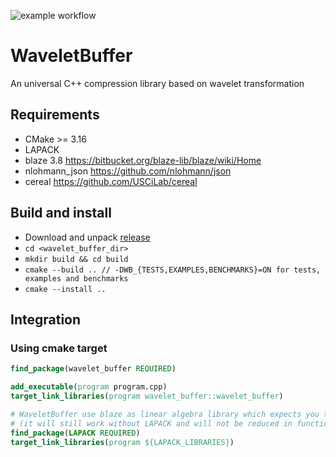 ![example workflow](https://github.com/panda-official/WaveletBuffer/actions/workflows/test-linux.yml/badge.svg)

# WaveletBuffer
An universal  C++ compression library based on wavelet transformation

## Requirements
* CMake >= 3.16
* LAPACK
* blaze 3.8 https://bitbucket.org/blaze-lib/blaze/wiki/Home
* nlohmann_json https://github.com/nlohmann/json
* cereal https://github.com/USCiLab/cereal

## Build and install
* Download and unpack [release](https://github.com/panda-official/WaveletBuffer/releases)
* `cd <wavelet_buffer_dir>`
* `mkdir build && cd build`
* `cmake --build .. // -DWB_{TESTS,EXAMPLES,BENCHMARKS}=ON for tests, examples and benchmarks`
* `cmake --install ..`

## Integration
### Using cmake target
```cmake
find_package(wavelet_buffer REQUIRED)

add_executable(program program.cpp)
target_link_libraries(program wavelet_buffer::wavelet_buffer)

# WaveletBuffer use blaze as linear algebra library which expects you to have a LAPACK library installed
# (it will still work without LAPACK and will not be reduced in functionality, but performance may be limited)
find_package(LAPACK REQUIRED)
target_link_libraries(program ${LAPACK_LIBRARIES})
```